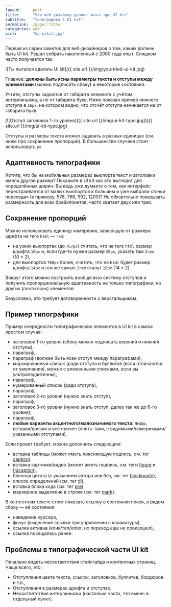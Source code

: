 ```yaml
---
layout:     post
title:      "Что веб-дизайнер должен знать про UI kit"
subtitle:   "Типографика в UI kit"
permalink:  /page/:title
categories: web
pict:       "bg-uikit.jpg"
---
```


Первая из серии заметок для веб-дизайнеров о том, каким должен быть UI kit. Решил собрать накопленный с 2000 года опыт. Слишком часто получается так:

![Ты пытался сделать UI kit]({{ site.url }}/img/you-tried-ui-kit.jpg)


Главное: **должны быть ясны параметры текста и отступы между элементами** (можно подписать сбоку) и некоторые состояния.

Учтите, отступы задаются от гaбарита элемента с учётом интерлиньяжа, а не от гaбарита букв. Ниже показан пример нижнего отступа в `16px`, на котором видно, что отсчёт отступа начинается не от гaбарита букв:

[![Отступ заголовка 1-го уровня]({{ site.url }}/img/ui-kit-typo.jpg)]({{ site.url }}/img/ui-kit-typo.jpg)

Отступы и размеры текста можно задавать в разных единицах (см. ниже про сохранение пропорций). В большинстве случаев стоит использовать `px`.



## Адаптивность типографики

Хотите, что бы на мобильных размерах вьюпорта текст и заголовки имели другой размер? Покажите в UI kit как это выглядит для определённых ширин. Вы ведь уже думаете о том, как интерфейс перестраивается от малых вьюпортов к большим и уже выбрали «точки перехода» (к примеру, 576, 768, 992, 1200)? Не обязательно показывать размерность для всех брейкпоинтов, часто хватает двух или трех.



## Сохранение пропорций

Mожно использовать единицу измерения, зависящую от размера шрифта на теге `html` — `rem`:

- на узких вьюпортах (до `767px`) считать, что на теге `html` размер шрифта `10px` и, если где-то нужен размер `20px`, указать там `2rem` (10 × 2),
- для вьюпортов `768px` более, считать, что на `html` будет размер шрифта `14px` и эти же самые `2rem` станут `28px` (14 × 2).

Вокруг этого можно построить вообще всю систему отступов и получить пропорциональную адаптивность не только типографики, но других (почти всех) элементов.

Безусловно, это требует договоренности с верстальщиком.



## Пример типографики

Пример очередности типографических элементов в UI kit в самом простом случае:

- заголовок 1-го уровня (сбоку можно подписать верхний и нижний отступы),
- парагрaф,
- парагрaф (должен быть ясен отступ между парагрaфами),
- маркированный список (ради отступа и буллитов (если отличаются от умолчания), можно с вложенными списками, если вы ультрапедантичны),
- парагрaф,
- нумерованный список (ради отступа),
- парагрaф,
- заголовок 2-го уровня (нужно знать отступ),
- парагрaф,
- заголовок 3-го уровня (нужно знать отступ, далее так же до 6-го уровня),
- парагрaф,
- **любые варианты акцентного/малозначимого текста**: лиды, вставки/врезки и всё прочее (опять-таки, с видимыми/измеримыми/указанными отступами).

Если проект требует, можно дополнить следующим:

- вставка таблицы (может иметь поясняющую подпись, см. тег [caption](https://webref.ru/html/caption)),
- вставка картинки/видео (может иметь подпись, см. теги [figure](https://webref.ru/html/figure) и [figcaption](https://webref.ru/html/figcaption)),
- блочная цитата (с указанием автора или без, см. тег [blockquote](https://webref.ru/html/blockquote)),
- список определений (см. тег [dl](https://webref.ru/html/dl)),
- вставка блока кода (см. тег [pre](https://webref.ru/html/pre)),
- маркерное выделение в строке (см. тег [mark](https://webref.ru/html/mark)).

В контентном тексте стоит показать ссылку в состоянии покоя, а рядом сбоку — её состояния:

- наведение курсора,
- фокус (выделение ссылки при управлении с клавиатуры),
- ссылка активна (клик/тап/enter, но переход еще не произошел),
- ссылка посещалась ранее.



## Проблемы в типографической части UI kit

Печально видеть несоответствия стайлгайда и контентных страниц. Чаще всего, это:

- Отступления цвета текста, ссылок, заголовков, буллитов, бордюров и т.п.,
- Отступления в размерах шрифта и отступах.
- Несоответствия интерлиньяжа (настолько часто, что вынес в отдельный пункт).

